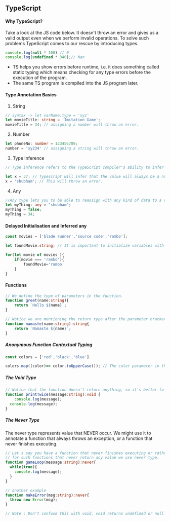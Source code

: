 ## TypeScript

#### Why TypeScript? 

Take a look at the JS code below. It doesn't throw an error and gives us a valid output even when we perform invalid operations. To solve such problems TypeScript comes to our rescue by introducing types.

```js
console.log(null * 100) // 0 
console.log(undefined * 340);// Nan
```

- TS helps you show errors before runtime, i.e. it does something called static typing which means checking for any type errors before the execution of the program. 
- The same TS program is compiled into the JS program later.

#### Type Annotation Basics

1. String

```ts
// syntax -> let varName:type = 'xyz'
let movieTitle: string = 'Imitation Game'; 
movieTitle = 34; // assigning a number will throw an error.
```

2. Number

```ts
let phoneNo: number = 123456789;
number = 'xy234' // assigning a string will throw an error.
```
3. Type Inference

```ts
// Type inference refers to the TypeScript compiler's ability to infer types from specific values in your code.

let x = 37; // Typescript will infer that the value will always be a number.
x = 'shubham'; // This will throw an error. 
```
4. Any

```ts
//Any type lets you to be able to reassign with any kind of data to a variable.
let myThing: any = "shubham";
myThing = false;
myThing = 34;
```

#### Delayed Initialisation and Inferred any

```ts
const movies = ['blade runner','source code','rambo'];

let foundMovie:string; // It is important to initialize variables with their intended type to avoid TypeScript from defaulting to "any".

for(let movie of movies ){
	if(movie === 'rambo'){
		foundMovie='rambo'
	}
}
```

#### Functions
```ts
// We define the type of parameters in the function.
function greet(name:string){
	return `Hello ${name}`;
}
```
```ts
// Notice we are mentioning the return type after the parameter brackets.
function namaste(name:string):string{
	return `Namaste ${name}`;
}
```

##### Anonymous Function Contextual Typing

```ts
const colors = ['red','black','blue']

colors.map((color)=> color.toUpperCase()); // The color parameter in the map function will implicitly be string and not deafult to any.
```

##### The Void Type

```ts
// Notice that the function doesn't return anything, so it's better to explicitly set its return type to void.
function printTwice(message:string):void { 
	console.log(message);
  console.log(message);
}
```

##### The Never Type 

The never type represents value that NEVER occur. We might use it to annotate a function that always throws an exception, or a function that never finishes executing.

```ts
// Let's say you have a function that never finishes executing or rather an endless loop.
// for such functions that never return any value we use never type.
function gameLoop(message:string):never{  
  while(true){
    console.log(message);
  }
}

// another example 
function makeError(msg:string):never{
  throw new Error(msg);
}

// Note : Don't confuse this with void, void returns undefined or null which is technically still a type of value. With never, a function doesn't even finish executing.

```

